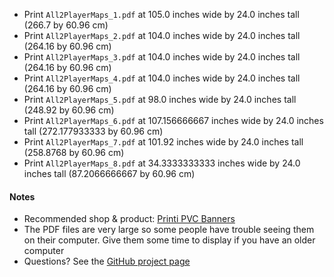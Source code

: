 * Print `All2PlayerMaps_1.pdf` at 105.0 inches wide by 24.0 inches tall (266.7 by 60.96 cm)
* Print `All2PlayerMaps_2.pdf` at 104.0 inches wide by 24.0 inches tall (264.16 by 60.96 cm)
* Print `All2PlayerMaps_3.pdf` at 104.0 inches wide by 24.0 inches tall (264.16 by 60.96 cm)
* Print `All2PlayerMaps_4.pdf` at 104.0 inches wide by 24.0 inches tall (264.16 by 60.96 cm)
* Print `All2PlayerMaps_5.pdf` at 98.0 inches wide by 24.0 inches tall (248.92 by 60.96 cm)
* Print `All2PlayerMaps_6.pdf` at 107.156666667 inches wide by 24.0 inches tall (272.177933333 by 60.96 cm)
* Print `All2PlayerMaps_7.pdf` at 101.92 inches wide by 24.0 inches tall (258.8768 by 60.96 cm)
* Print `All2PlayerMaps_8.pdf` at 34.3333333333 inches wide by 24.0 inches tall (87.2066666667 by 60.96 cm)

#### Notes
* Recommended shop & product: [Printi PVC Banners](https://www.printi.com/setup-banners-and-mesh)
* The PDF files are very large so some people have trouble seeing them on their computer. Give them some time to display if you have an older computer
* Questions? See the [GitHub project page](https://github.com/nickv2002/Imperial-Assault-Skirmish-Map-Project)